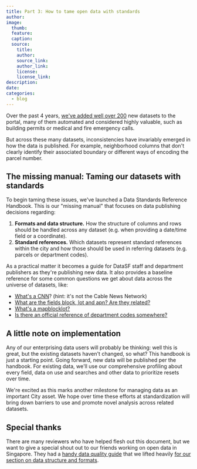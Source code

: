 ```yaml
---
title: Part 3: How to tame open data with standards
author:
image:
  thumb:
  feature:
  caption:
  source:
    title:
    author:
    source_link:
    author_link:
    license:
    license_link:
description:
date:
categories:
  - blog
---
```


Over the past 4 years, [we&#39;ve added well over 200](https://datasf.org/progress) new datasets to the portal, many of them automated and considered highly valuable, such as building permits or medical and fire emergency calls.

But across these many datasets, inconsistencies have invariably emerged in how the data is published. For example, neighborhood columns that don&#39;t clearly identify their associated boundary or different ways of encoding the parcel number.

## The missing manual: Taming our datasets with standards

To begin taming these issues, we&#39;ve launched a Data Standards Reference Handbook. This is our &quot;missing manual&quot; that focuses on data publishing decisions regarding:

1. **Formats and data structure.** How the structure of columns and rows should be handled across any dataset (e.g. when providing a date/time field or a coordinate).
2. **Standard references.** Which datasets represent standard references within the city and how those should be used in referring datasets (e.g. parcels or department codes).

As a practical matter it becomes a guide for DataSF staff and department publishers as they&#39;re publishing new data. It also provides a baseline reference for some common questions we get about data across the universe of datasets, like:

- [What&#39;s a CNN](https://datasf.gitbooks.io/draft-publishing-standards/content/basemap/street-centerlines-nodes.html)? (hint: it&#39;s not the Cable News Network)
- [What are the fields block, lot and apn? Are they related?](https://datasf.gitbooks.io/draft-publishing-standards/content/basemap/parcels.html)
- [What&#39;s a mapblocklot?](https://datasf.gitbooks.io/draft-publishing-standards/content/basemap/parcels.html)
- [Is there an official reference of department codes somewhere?](https://datasf.gitbooks.io/draft-publishing-standards/content/generalreference/department-names-and-codes.html)

## A little note on implementation

Any of our enterprising data users will probably be thinking: well this is great, but the existing datasets haven&#39;t changed, so what? This handbook is just a starting point. Going forward, new data will be published per the handbook. For existing data, we&#39;ll use our comprehensive profiling about every field, data on use and searches and other data to prioritize resets over time.

We&#39;re excited as this marks another milestone for managing data as an important City asset. We hope over time these efforts at standardization will bring down barriers to use and promote novel analysis across related datasets.

## Special thanks

There are many reviewers who have helped flesh out this document, but we want to give a special shout out to our friends working on open data in Singapore. They had a [handy data quality guide](https://github.com/datagovsg/data-quality) that we lifted heavily [for our section on data structure and formats](https://datasf.gitbooks.io/draft-publishing-standards/content/formats/).